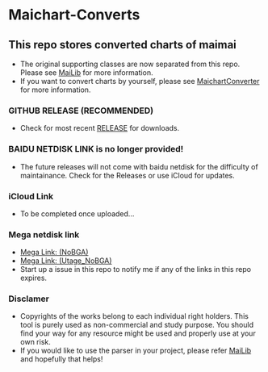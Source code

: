 # Maichart-Converts

## This repo stores converted charts of maimai
- The original supporting classes are now separated from this repo. Please see [MaiLib](https://github.com/Neskol/MaiLib) for more information.
- If you want to convert charts by yourself, please see [MaichartConverter](https://github.com/Neskol/MaichartConverter) for more information.

### GITHUB RELEASE (RECOMMENDED)
- Check for most recent [RELEASE](https://github.com/Neskol/Maichart-Converts/releases) for downloads.

### BAIDU NETDISK LINK is no longer provided!
- The future releases will not come with baidu netdisk for the difficulty of maintainance. Check for the Releases or use iCloud for updates.

### iCloud Link
- To be completed once uploaded... 

### Mega netdisk link
- [Mega Link: (NoBGA)](https://mega.nz/file/gSwjxTKB#hegJPIf-LewajNjVaEAw1qeNXxYbjVOQ79pf29eXxzk)
- [Mega Link: (Utage_NoBGA)](https://mega.nz/file/8ep3AJQB#QYpbWGSjbfOA17-xbxLb-AkrQkaqa1pnUokmbK_0b6E)
- Start up a issue in this repo to notify me if any of the links in this repo expires.

### Disclamer
- Copyrights of the works belong to each individual right holders. This tool is purely used as non-commercial and study purpose. You should find your way for any resource might be used and properly use at your own risk.
- If you would like to use the parser in your project, please refer [MaiLib](https://github.com/Neskol/MaiLib) and hopefully that helps!
